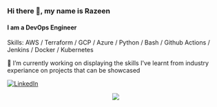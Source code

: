 ### Hi there 👋, my name is Razeen
#### I am a DevOps Engineer

<!--- add banner (link) --->

Skills: AWS / Terraform / GCP / Azure / Python / Bash / Github Actions / Jenkins / Docker / Kubernetes

🔭 I’m currently working on displaying the skills I've learnt from industry experiance on projects that can be showcased


<!--- [<img src='https://cdn.jsdelivr.net/npm/simple-icons@3.0.1/icons/github.svg' alt='github' height='40'>](https://github.com/Razeen-Abdal-Rahman) --->
<a href="https://www.linkedin.com/in/razeen-abdal-rahman-86142ab9/" target="_blank"><img alt="LinkedIn" src="https://img.shields.io/badge/LinkedIn-@RazeenAbdalRahman-blue?style=flat&logo=linkedin"></a>

<!--- [![trophy](https://github-profile-trophy.vercel.app/?username=Razeen-Abdal-Rahman)](https://github.com/ryo-ma/github-profile-trophy&show_icons=true&theme=radical) --->

<!--- [![Top Langs](https://github-readme-stats.vercel.app/api/top-langs/?username=Razeen-Abdal-Rahman)](https://github.com/anuraghazra/github-readme-stats) --->

<!--- ![GitHub stats](https://github-readme-stats.vercel.app/api?username=Razeen-Abdal-Rahman&show_icons=true&count_private=true&show_icons=true&theme=radical)  

![GitHub streak stats](https://github-readme-streak-stats.herokuapp.com/?user=Razeen-Abdal-Rahman&show_icons=true&theme=radical)  --->

<p align="center">
  <img src="https://komarev.com/ghpvc/?username=Razeen-Abdal-Rahman&color=green&style=liquid" />
</p>

<!---
Razeen-Abdal-Rahman/Razeen-Abdal-Rahman is a ✨ special ✨ repository because its `README.md` (this file) appears on your GitHub profile.
You can click the Preview link to take a look at your changes.
--->
